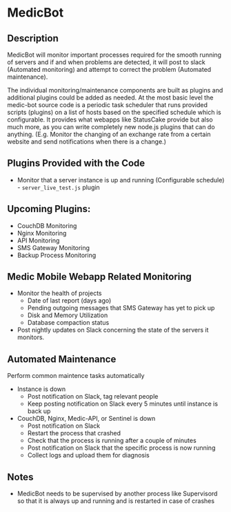 # MedicBot

## Description
MedicBot will monitor important processes required for the smooth running of servers and if and when problems are detected, it will post to slack (Automated monitoring) and attempt to correct the problem (Automated maintenance).

The individual monitoring/maintenance components are built as plugins and additional plugins could be added as needed.  At the most basic level the medic-bot source code is a periodic task scheduler that runs provided scripts (plugins) on a list of hosts based on the specified schedule which is configurable.  It provides what webapps like StatusCake provide but also much more, as you can write completely new node.js plugins that can do anything. (E.g. Monitor the changing of an exchange rate from a certain website and send notifications when there is a change.)

## Plugins Provided with the Code
* Monitor that a server instance is up and running (Configurable schedule) - `server_live_test.js` plugin

## Upcoming Plugins:
* CouchDB Monitoring
* Nginx Monitoring
* API Monitoring
* SMS Gateway Monitoring
* Backup Process Monitoring

## Medic Mobile Webapp Related Monitoring
* Monitor the health of projects
  * Date of last report (days ago)
  * Pending outgoing messages that SMS Gateway has yet to pick up
  * Disk and Memory Utilization
  * Database compaction status
* Post nightly updates on Slack concerning the state of the servers it monitors.

## Automated Maintenance
Perform common maintence tasks automatically
* Instance is down
  * Post notification on Slack, tag relevant people
  * Keep posting notification on Slack every 5 minutes until instance is back up
* CouchDB, Nginx, Medic-API, or Sentinel is down
  * Post notification on Slack
  * Restart the process that crashed
  * Check that the process is running after a couple of minutes
  * Post notification on Slack that the specific process is now running
  * Collect logs and upload them for diagnosis

## Notes
* MedicBot needs to be supervised by another process like Supervisord so that it is always up and running and is restarted in case of crashes

